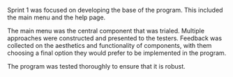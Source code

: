 Sprint 1 was focused on developing the base of the program. This included the main menu and the help page.

The main menu was the central component that was trialed. Multiple approaches were constructed and presented to the testers. Feedback was collected on the aesthetics and functionality of components, with them choosing a final option they would prefer to be implemented in the program.

The program was tested thoroughly to ensure that it is robust.
